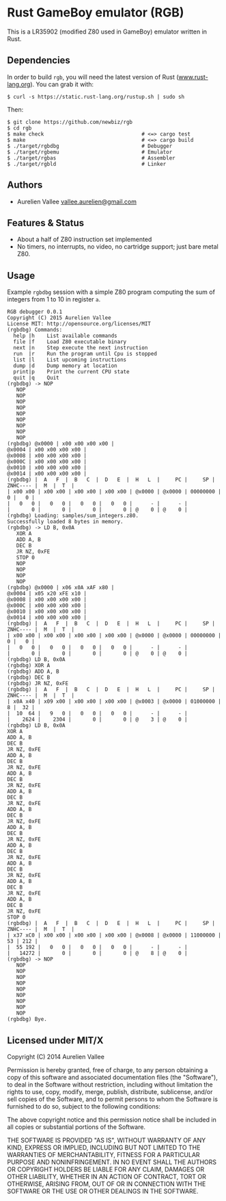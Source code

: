 Rust GameBoy emulator (RGB)
===========================
This is a LR35902 (modified Z80 used in GameBoy) emulator written in Rust.

Dependencies
------------
In order to build `rgb`, you will need the latest version of Rust (www.rust-lang.org).
You can grab it with:

    $ curl -s https://static.rust-lang.org/rustup.sh | sudo sh

Then:

    $ git clone https://github.com/newbiz/rgb
    $ cd rgb
    $ make check                                # <=> cargo test
    $ make                                      # <=> cargo build
    $ ./target/rgbdbg                           # Debugger
    $ ./target/rgbemu                           # Emulator
    $ ./target/rgbas                            # Assembler
    $ ./target/rgbld                            # Linker

Authors
-------
- Aurelien Vallee <vallee.aurelien@gmail.com>

Features & Status
-----------------

- About a half of Z80 instruction set implemented
- No timers, no interrupts, no video, no cartridge support; just bare metal Z80.

Usage
-----
Example `rgbdbg` session with a simple Z80 program computing the
sum of integers from 1 to 10 in register `a`.

    RGB debugger 0.0.1
    Copyright (C) 2015 Aurelien Vallee
    License MIT: http://opensource.org/licenses/MIT
    (rgbdbg) Commands:
      help |h    List available commands
      file |f    Load Z80 executable binary
      next |n    Step execute the next instruction
      run  |r    Run the program until Cpu is stopped
      list |l    List upcoming instructions
      dump |d    Dump memory at location
      print|p    Print the current CPU state
      quit |q    Quit
    (rgbdbg) -> NOP
       NOP
       NOP
       NOP
       NOP
       NOP
       NOP
       NOP
       NOP
       NOP
    (rgbdbg) @x0000 | x00 x00 x00 x00 |
    @x0004 | x00 x00 x00 x00 |
    @x0008 | x00 x00 x00 x00 |
    @x000C | x00 x00 x00 x00 |
    @x0010 | x00 x00 x00 x00 |
    @x0014 | x00 x00 x00 x00 |
    (rgbdbg) |  A   F  |  B   C  |  D   E  |  H   L  |     PC |     SP | ZNHC---- |  M  |  T  |
    | x00 x00 | x00 x00 | x00 x00 | x00 x00 | @x0000 | @x0000 | 00000000 |   0 |   0 |
    |   0   0 |   0   0 |   0   0 |   0   0 |      - |      - |
    |       0 |       0 |       0 |       0 | @    0 | @    0 |
    (rgbdbg) Loading: samples/sum_integers.z80.
    Successfully loaded 8 bytes in memory.
    (rgbdbg) -> LD B, 0x0A
       XOR A
       ADD A, B
       DEC B
       JR NZ, 0xFE
       STOP 0
       NOP
       NOP
       NOP
       NOP
    (rgbdbg) @x0000 | x06 x0A xAF x80 |
    @x0004 | x05 x20 xFE x10 |
    @x0008 | x00 x00 x00 x00 |
    @x000C | x00 x00 x00 x00 |
    @x0010 | x00 x00 x00 x00 |
    @x0014 | x00 x00 x00 x00 |
    (rgbdbg) |  A   F  |  B   C  |  D   E  |  H   L  |     PC |     SP | ZNHC---- |  M  |  T  |
    | x00 x00 | x00 x00 | x00 x00 | x00 x00 | @x0000 | @x0000 | 00000000 |   0 |   0 |
    |   0   0 |   0   0 |   0   0 |   0   0 |      - |      - |
    |       0 |       0 |       0 |       0 | @    0 | @    0 |
    (rgbdbg) LD B, 0x0A
    (rgbdbg) XOR A
    (rgbdbg) ADD A, B
    (rgbdbg) DEC B
    (rgbdbg) JR NZ, 0xFE
    (rgbdbg) |  A   F  |  B   C  |  D   E  |  H   L  |     PC |     SP | ZNHC---- |  M  |  T  |
    | x0A x40 | x09 x00 | x00 x00 | x00 x00 | @x0003 | @x0000 | 01000000 |   8 |  32 |
    |  10  64 |   9   0 |   0   0 |   0   0 |      - |      - |
    |    2624 |    2304 |       0 |       0 | @    3 | @    0 |
    (rgbdbg) LD B, 0x0A
    XOR A
    ADD A, B
    DEC B
    JR NZ, 0xFE
    ADD A, B
    DEC B
    JR NZ, 0xFE
    ADD A, B
    DEC B
    JR NZ, 0xFE
    ADD A, B
    DEC B
    JR NZ, 0xFE
    ADD A, B
    DEC B
    JR NZ, 0xFE
    ADD A, B
    DEC B
    JR NZ, 0xFE
    ADD A, B
    DEC B
    JR NZ, 0xFE
    ADD A, B
    DEC B
    JR NZ, 0xFE
    ADD A, B
    DEC B
    JR NZ, 0xFE
    ADD A, B
    DEC B
    JR NZ, 0xFE
    STOP 0
    (rgbdbg) |  A   F  |  B   C  |  D   E  |  H   L  |     PC |     SP | ZNHC---- |  M  |  T  |
    | x37 xC0 | x00 x00 | x00 x00 | x00 x00 | @x0008 | @x0000 | 11000000 |  53 | 212 |
    |  55 192 |   0   0 |   0   0 |   0   0 |      - |      - |
    |   14272 |       0 |       0 |       0 | @    8 | @    0 |
    (rgbdbg) -> NOP
       NOP
       NOP
       NOP
       NOP
       NOP
       NOP
       NOP
       NOP
       NOP
    (rgbdbg) Bye.

Licensed under MIT/X
--------------------
Copyright (C) 2014 Aurelien Vallee

Permission is hereby granted, free of charge, to any person obtaining a copy of
this software and associated documentation files (the "Software"), to deal in
the Software without restriction, including without limitation the rights to
use, copy, modify, merge, publish, distribute, sublicense, and/or sell copies
of the Software, and to permit persons to whom the Software is furnished to do
so, subject to the following conditions:

The above copyright notice and this permission notice shall be included in all
copies or substantial portions of the Software.

THE SOFTWARE IS PROVIDED "AS IS", WITHOUT WARRANTY OF ANY KIND, EXPRESS OR
IMPLIED, INCLUDING BUT NOT LIMITED TO THE WARRANTIES OF MERCHANTABILITY, FITNESS
FOR A PARTICULAR PURPOSE AND NONINFRINGEMENT. IN NO EVENT SHALL THE AUTHORS OR
COPYRIGHT HOLDERS BE LIABLE FOR ANY CLAIM, DAMAGES OR OTHER LIABILITY, WHETHER
IN AN ACTION OF CONTRACT, TORT OR OTHERWISE, ARISING FROM, OUT OF OR IN
CONNECTION WITH THE SOFTWARE OR THE USE OR OTHER DEALINGS IN THE SOFTWARE.
